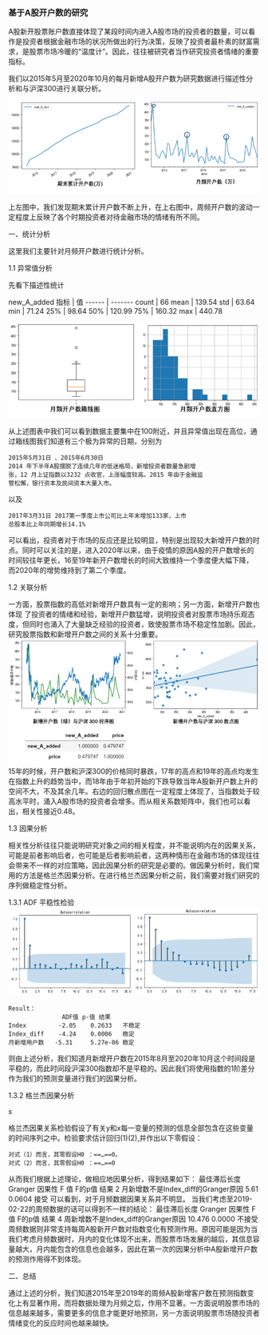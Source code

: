 ### 基于A股开户数的研究

A股新开股票账户数直接体现了某段时间内进入A股市场的投资者的数量，可以看作是投资者根据金融市场的状况所做出的行为决策，反映了投资者最朴素的财富需求，是股票市场冷暖的“温度计”。因此，往往被研究者当作研究投资者情绪的重要指标。

我们以2015年5月至2020年10月的每月新增A股开户数为研究数据进行描述性分析和与沪深300进行关联分析。


![avatar](picture/1.png)

上左图中，我们发现期末累计开户数不断上升，在上右图中，周频开户数的波动一定程度上反映了各个时期投资者对待金融市场的情绪有所不同。

一、统计分析

这里我们主要针对月频开户数进行统计分析。

1.1 异常值分析

先看下描述性统计

new_A_added
指标 | 值 
------ | -------
count | 66
mean | 139.54
std	  |  63.64
min	  |  71.24
25%	  |  98.64
50%	  |  120.99
75%	  |  160.32
max	  |  440.78

![avatar](picture/2.png)

从上述图表中我们可以看到数据主要集中在100附近，并且异常值出现在高位，通过箱线图我们知道有三个极为异常的日期，分别为

    2015年5月31日 、2015年6月30日  
    2014 年下半年A股摆脱了连续几年的低迷格局，新增投资者数量急剧增
    张，12 月上证指数以3232 点收官，上涨幅度较高。2015 年由于金融监
    管松懈，银行资本及民间资本大量入市。
以及

    2017年3月31日 2017第一季度上市公司比上年末增加133家，上市
    总股本比上年同期增长14.1%
可以看出，投资者对于市场的反应还是比较明显，特别是出现较大新增开户数的时点。同时可以关注的是，进入2020年以来，由于疫情的原因A股的开户数增长的时间较往年更长，16至19年新开户数增长的时间大致维持一个季度便大幅下降，而2020年的增势维持到了第二个季度。

1.2 关联分析

一方面，股票指数的高低对新增开户数具有一定的影响；另一方面，新增开户数也体现
了投资者的情绪和经验，新增开户数猛增，说明投资者对股票市场持乐观态度，但同时也涌入了大量缺乏经验的投资者，致使股票市场不稳定性加剧。因此，研究股票指数和新增开户数之间的关系十分重要。
![avatar](picture/3.png)
15年的时候，开户数和沪深300的价格同时暴跌，17年的高点和19年的高点均发生在指数上升的趋势当中，而18年由于年初开始的下跌导致当年A股新开户数上升的空间不大，不及其余几年。右边的回归散点图在一定程度上体现了，当指数处于较高水平时，涌入A股市场的投资者会增多。而从相关系数矩阵中，我们也可以看出，相关性接近0.48。
	
1.3 因果分析

相关性分析往往只能说明研究对象之间的相关程度，并不能说明内在的因果关系，可能是前者影响后者，也可能是后者影响前者，这两种情形在金融市场的体现往往会带来不一样的对应策略，因此因果分析的研究是必要的。做因果分析时，我们常用的方法是格兰杰因果分析。在进行格兰杰因果分析之前，我们需要对我们研究的序列做稳定性分析。


1.3.1 ADF 平稳性检验
![avatar](picture/4.png)
	
    Result：
	               ADF值	p-值	结果
    Index	      -2.05	   0.2633	不稳定
    Index_diff	  -4.24	   0.0006	稳定
    月新增用户数   -5.31	   5.27e-06 稳定
则由上述分析，我们知道月新增开户数在2015年8月至2020年10月这个时间段是平稳的，而此时间段沪深300指数却不是平稳的。因此我们将使用指数的1阶差分作为我们的预测变量进行我们的因果分析。

1.3.2 格兰杰因果分析

$s$

格兰杰因果关系检验假设了有关y和x每一变量的预测的信息全部包含在这些变量的时间序列之中。检验要求估计回归(1)(2),并作出以下零假设：

    对式（1）而言，其零假设H0 ：==…==0。
    对式（2）而言，其零假设H0 ：==…==0
从而我们根据上述理论，做相应地因果分析，得到结果如下：
最佳滞后长度	Granger 因果性	F 值	F的p值	结果
2	月新增数不是Index_diff的Granger原因	5.61	0.0604	接受
可以看到，对于月频数据因果关系并不明显。
	当我们考虑至2019-02-22的周频数据的话可以得到不一样的结论：
最佳滞后长度	Granger 因果性	F 值	F的p值	结果
4	周新增数不是Index_diff的Granger原因	10.476	0.0000	不接受
周频数据则非常支持每周A股新开户数对指数变化有预测作用。原因可能是因为当我们考虑月频数据时，月内的变化体现不出来，而股票市场发展的越后，其信息容量越大，月内能包含的信息也会越多，因此在第一次的因果分析中A股新增开户数的预测作用得不到体现。

二、总结


通过上述的分析，我们知道2015年至2019年的周频A股新增客户数在预测指数变化上有显著作用，而将数据处理为月频之后，作用不显著。一方面说明股票市场的信息越来越多，需要更多的信息才能更好地预测，另一方面说明股票市场随投资者情绪变化的反应时间也越来越快。